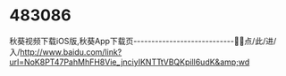 # 483086
秋葵视频下载iOS版,秋葵App下载页----------------------------🍷🍷点/此/进/入/http://www.baidu.com/link?url=NoK8PT47PahMhFH8Vie_jnciyIKNTTtVBQKpill6udK&amp;wd
